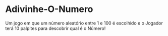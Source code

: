 # Adivinhe-O-Numero
 Um jogo em que um número aleatório entre 1 e 100 é escolhido e o Jogador terá 10 palpites para descobrir qual é o Número!
